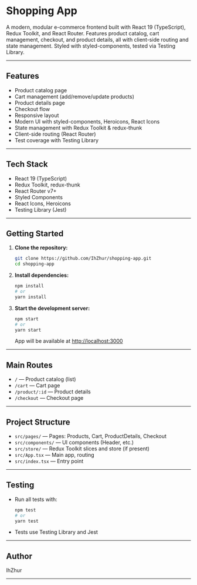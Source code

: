 # Shopping App

A modern, modular e-commerce frontend built with React 19 (TypeScript), Redux Toolkit, and React Router. Features product catalog, cart management, checkout, and product details, all with client-side routing and state management. Styled with styled-components, tested via Testing Library.

---

## Features

* Product catalog page
* Cart management (add/remove/update products)
* Product details page
* Checkout flow
* Responsive layout
* Modern UI with styled-components, Heroicons, React Icons
* State management with Redux Toolkit & redux-thunk
* Client-side routing (React Router)
* Test coverage with Testing Library

---

## Tech Stack

* React 19 (TypeScript)
* Redux Toolkit, redux-thunk
* React Router v7+
* Styled Components
* React Icons, Heroicons
* Testing Library (Jest)

---

## Getting Started

1. **Clone the repository:**

   ```bash
   git clone https://github.com/IhZhur/shopping-app.git
   cd shopping-app
   ```
2. **Install dependencies:**

   ```bash
   npm install
   # or
   yarn install
   ```
3. **Start the development server:**

   ```bash
   npm start
   # or
   yarn start
   ```

   App will be available at [http://localhost:3000](http://localhost:3000)

---

## Main Routes

* `/` — Product catalog (list)
* `/cart` — Cart page
* `/product/:id` — Product details
* `/checkout` — Checkout page

---

## Project Structure

* `src/pages/` — Pages: Products, Cart, ProductDetails, Checkout
* `src/components/` — UI components (Header, etc.)
* `src/store/` — Redux Toolkit slices and store (if present)
* `src/App.tsx` — Main app, routing
* `src/index.tsx` — Entry point

---

## Testing

* Run all tests with:

  ```bash
  npm test
  # or
  yarn test
  ```
* Tests use Testing Library and Jest

---

## Author

IhZhur

---

##
